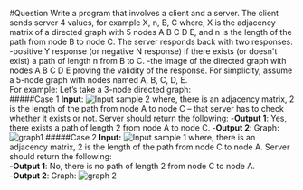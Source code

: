 #Question
Write a program that involves a client and a server. The client sends server 4 values, for example X, n, B, C where, X is the adjacency matrix of a directed graph with 5 nodes A B C D E, and n is the length of the path from node B to node C. The server responds back with two responses:
-positive Y response (or negative N response) if there exists (or doesn't exist) a path of length n from B to C.
-the image of the directed graph with nodes A B C D E proving the validity of the
response.
For simplicity, assume a 5-node graph with nodes named A, B, C, D, E.<br>
For example: Let’s take a 3-node directed graph:<br>
#####Case 1
**Input**:
![Input sample 2](images/input1.jpg)
where, there is an adjacency matrix, 2 is the length of the path from node A to node C – that
server has to check whether it exists or not.
Server should return the following:
-**Output 1**: Yes, there exists a path of length 2 from node A to node C.
-**Output 2**: Graph:
![graph1](images/graph1.jpg)
#####Case 2
**Input:**
![Input sample 1](images/input2.jpg)
where, there is an adjacency matrix, 2 is the length of the path from node C to node A.
Server should return the following:<br>
-**Output 1**: No, there is no path of length 2 from node C to node A.<br>
-**Output 2**: Graph:
![graph 2](images/graph2.jpg)
